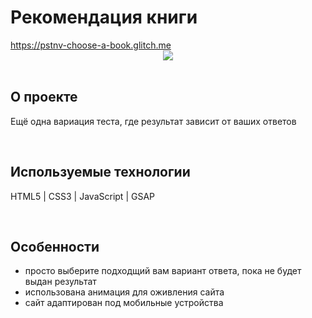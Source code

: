 <h1> Рекомендация книги </h1>
<a href="https://pstnv-choose-a-book.glitch.me/"> https://pstnv-choose-a-book.glitch.me </a>

<div align="center">
  <img src="https://cdn.glitch.global/ece60b40-3830-4d48-bb12-fa238aabf422/picPreview_13.png">
</div>
<br>

<h2> О проекте </h2>
<p> Ещё одна вариация теста, где результат зависит от ваших ответов </p>
<br>

<h2> Используемые технологии </h2>
<p> HTML5 | CSS3 | JavaScript | GSAP</p>
<br>

<h2>Особенности</h2>
<ul>
  <li> просто выберите подходщий вам вариант ответа, пока не будет выдан результат </li>
  <li> использована анимация для оживления сайта </li>
  <li> сайт адаптирован под мобильные устройства </li>
</ul>
